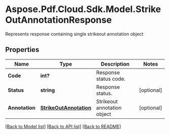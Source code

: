 ﻿# Aspose.Pdf.Cloud.Sdk.Model.StrikeOutAnnotationResponse
Represents response containing single strikeout annotation object

## Properties

Name | Type | Description | Notes
------------ | ------------- | ------------- | -------------
**Code** | **int?** | Response status code. | 
**Status** | **string** | Response status. | [optional] 
**Annotation** | [**StrikeOutAnnotation**](StrikeOutAnnotation.md) | Strikeout annotation object | [optional] 

[[Back to Model list]](../README.md#documentation-for-models) [[Back to API list]](../README.md#documentation-for-api-endpoints) [[Back to README]](../README.md)

